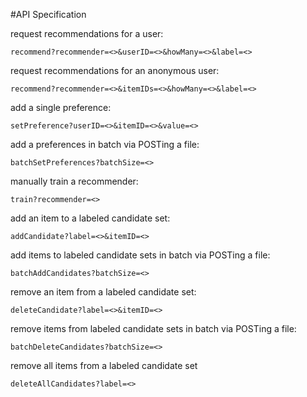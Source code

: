 #API Specification

request recommendations for a user:

`recommend?recommender=<>&userID=<>&howMany=<>&label=<>`

request recommendations for an anonymous user:

`recommend?recommender=<>&itemIDs=<>&howMany=<>&label=<>`

add a single preference:

`setPreference?userID=<>&itemID=<>&value=<>`

add a preferences in batch via POSTing a file:

`batchSetPreferences?batchSize=<>`

manually train a recommender:

`train?recommender=<>`

add an item to a labeled candidate set:

`addCandidate?label=<>&itemID=<>`

add items to labeled candidate sets in batch via POSTing a file:

`batchAddCandidates?batchSize=<>`

remove an item from a labeled candidate set:

`deleteCandidate?label=<>&itemID=<>`

remove items from labeled candidate sets in batch via POSTing a file:

`batchDeleteCandidates?batchSize=<>`

remove all items from a labeled candidate set

`deleteAllCandidates?label=<>`